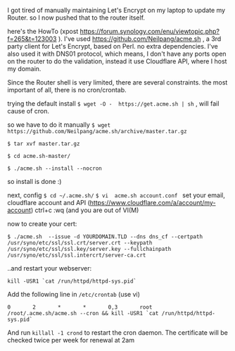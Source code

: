 I got tired of manually maintaining Let's Encrypt on my laptop to update my Router.
so I now pushed that to the router itself.

here's the HowTo (xpost https://forum.synology.com/enu/viewtopic.php?f=265&t=123003 ).
I've used https://github.com/Neilpang/acme.sh , a 3rd party client for Let's Encrypt, based on Perl. no extra dependencies.
I've also used it with DNS01 protocol, which means, I don't have any ports open on the router to do the validation, instead it use Cloudflare API, where I host my domain.

Since the Router shell is very limited, there are several constraints. the most important of all, there is no cron/crontab.

trying the default install
`$ wget -O -  https://get.acme.sh | sh`
, will fail cause of cron. 

so we have to do it manually
`$ wget https://github.com/Neilpang/acme.sh/archive/master.tar.gz`

`$ tar xvf master.tar.gz`

`$ cd acme.sh-master/`

`$ ./acme.sh --install --nocron`

so install is done :)

next, config
`$ cd ~/.acme.sh/`
`$ vi  acme.sh account.conf `
set your email, cloudflare account and API (https://www.cloudflare.com/a/account/my-account)
ctrl+c 
:wq (and you are out of VI(M)

now to create your cert:

    $ ./acme.sh  --issue -d YOURDOMAIN.TLD --dns dns_cf --certpath /usr/syno/etc/ssl/ssl.crt/server.crt --keypath /usr/syno/etc/ssl/ssl.key/server.key --fullchainpath /usr/syno/etc/ssl/ssl.intercrt/server-ca.crt

..and restart your webserver:

    kill -USR1 `cat /run/httpd/httpd-sys.pid`

Add the following line in `/etc/crontab` (use vi)

    0       2       *       *       0,3       root    /root/.acme.sh/acme.sh --cron && kill -USR1 `cat /run/httpd/httpd-sys.pid`

And run `killall -1 crond` to restart the cron daemon.
The certificate will be checked twice per week for renewal at 2am
